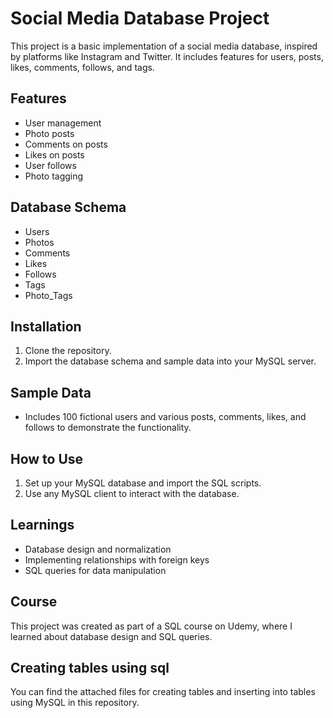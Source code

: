 # Social Media Database Project

This project is a basic implementation of a social media database, inspired by platforms like Instagram and Twitter. It includes features for users, posts, likes, comments, follows, and tags.

## Features

- User management
- Photo posts
- Comments on posts
- Likes on posts
- User follows
- Photo tagging

## Database Schema

- Users
- Photos
- Comments
- Likes
- Follows
- Tags
- Photo_Tags

## Installation

1. Clone the repository.
2. Import the database schema and sample data into your MySQL server.

## Sample Data

- Includes 100 fictional users and various posts, comments, likes, and follows to demonstrate the functionality.

## How to Use

1. Set up your MySQL database and import the SQL scripts.
2. Use any MySQL client to interact with the database.

## Learnings

- Database design and normalization
- Implementing relationships with foreign keys
- SQL queries for data manipulation

## Course

This project was created as part of a SQL course on Udemy, where I learned about database design and SQL queries.

## Creating tables using sql

You can find the attached files for creating tables and inserting into tables using MySQL in this repository.

